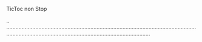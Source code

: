 TicToc non Stop

..
..........................................................................................................................................................................................................................